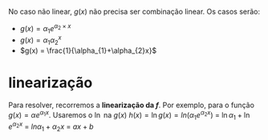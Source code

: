  No caso não linear, $g(x)$ não precisa ser combinação linear.
Os casos serão: 
- $g(x) = \alpha_{1}e^{\alpha_{2}\times x}$
- $g(x) = \alpha_{1}\alpha_{2}^{x}$
- $g(x) = \frac{1}{\alpha_{1}+\alpha_{2}x}$

# linearização
Para resolver, recorremos a **linearização da $f$**. Por exemplo, para o função $g(x) = \alpha e^{\alpha_{1}x}$. Usaremos o $\ln$ na $g(x)$
$h(x) = \ln g(x) = ln(\alpha_{1}e^{\alpha_{2}x})$
= $\ln\alpha_{1}+\ln e^{\alpha_{2}x}$
= $ln\alpha_{1} + \alpha_{2}x$ = $ax +b$
 
